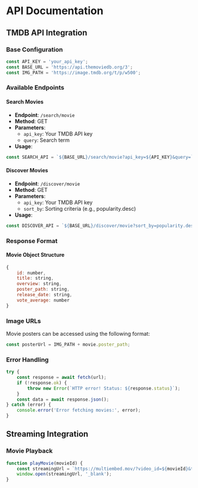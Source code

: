 # API Documentation

## TMDB API Integration

### Base Configuration
```javascript
const API_KEY = 'your_api_key';
const BASE_URL = 'https://api.themoviedb.org/3';
const IMG_PATH = 'https://image.tmdb.org/t/p/w500';
```

### Available Endpoints

#### Search Movies
- **Endpoint**: `/search/movie`
- **Method**: GET
- **Parameters**:
  - `api_key`: Your TMDB API key
  - `query`: Search term
- **Usage**:
```javascript
const SEARCH_API = `${BASE_URL}/search/movie?api_key=${API_KEY}&query=`;
```

#### Discover Movies
- **Endpoint**: `/discover/movie`
- **Method**: GET
- **Parameters**:
  - `api_key`: Your TMDB API key
  - `sort_by`: Sorting criteria (e.g., popularity.desc)
- **Usage**:
```javascript
const DISCOVER_API = `${BASE_URL}/discover/movie?sort_by=popularity.desc&api_key=${API_KEY}&page=1`;
```

### Response Format

#### Movie Object Structure
```javascript
{
    id: number,
    title: string,
    overview: string,
    poster_path: string,
    release_date: string,
    vote_average: number
}
```

### Image URLs
Movie posters can be accessed using the following format:
```javascript
const posterUrl = IMG_PATH + movie.poster_path;
```

### Error Handling
```javascript
try {
    const response = await fetch(url);
    if (!response.ok) {
        throw new Error(`HTTP error! Status: ${response.status}`);
    }
    const data = await response.json();
} catch (error) {
    console.error('Error fetching movies:', error);
}
```

## Streaming Integration

### Movie Playback
```javascript
function playMovie(movieId) {
    const streamingUrl = `https://multiembed.mov/?video_id=${movieId}&tmdb=1`;
    window.open(streamingUrl, '_blank');
}
```